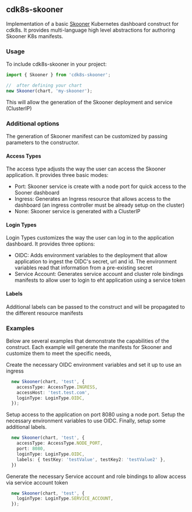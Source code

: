 ## cdk8s-skooner


Implementation of a basic [Skooner](https://github.com/skooner-k8s/skooner) Kubernetes dashboard construct for cdk8s. It provides multi-language high level
abstractions for authoring Skooner K8s manifests.

### Usage

To include cdk8s-skooner in your project:

```typescript
import { Skooner } from 'cdk8s-skooner';

//  after defining your chart
new Skooner(chart, 'my-skooner');

```
This will allow the generation of the Skooner deployment and service (ClusterIP)

### Additional options

The generation of Skooner manifest can be customized by passing parameters to the constructor.

#### Access Types

The access type adjusts the way the user can access the Skooner application. It provides three basic modes:

- Port: Skooner service is create with a node port for quick access to the Sooner dashboard
- Ingress: Generates an Ingress resource that allows access to the dashboard (an ingress controller must be already
  setup on the cluster)
- None: Skooner service is generated with a ClusterIP

#### Login Types

Login Types customizes the way the user can log in to the application dashboard. It provides three options:

- OIDC: Adds environment variables to the deployment that allow application to ingest the OIDC's secret, url and
  id. The environment variables read that information from a pre-existing secret
- Service Account: Generates service account and cluster role bindings manifests to allow user to login to eht application
  using a service token

#### Labels

Additional labels can be passed to the construct and will be propagated to the different resource manifests

### Examples

Below are several examples that demonstrate the capabilities of the construct. Each example will generate
the manifests for Skooner and customize them to meet the specific needs,

Create the necessary OIDC environment variables and set it up to use an ingress
```typescript
  new Skooner(chart, 'test', {
    accessType: AccessType.INGRESS,
    accessHost: 'test.test.com',
    loginType: LoginType.OIDC,
  });
```

Setup access to the application on port 8080 using a node port. Setup the necessary environment variables to
use OIDC. Finally, setup some additional labels.
```typescript
  new Skooner(chart, 'test', {
    accessType: AccessType.NODE_PORT,
    port: 8080,
    loginType: LoginType.OIDC,
    labels: { testKey: 'testValue', testKey2: 'testValue2' },
  })
```

Generate the necessary Service account and role bindings to allow access via service account token
```typescript
  new Skooner(chart, 'test', {
    loginType: LoginType.SERVICE_ACCOUNT,
  });
```
